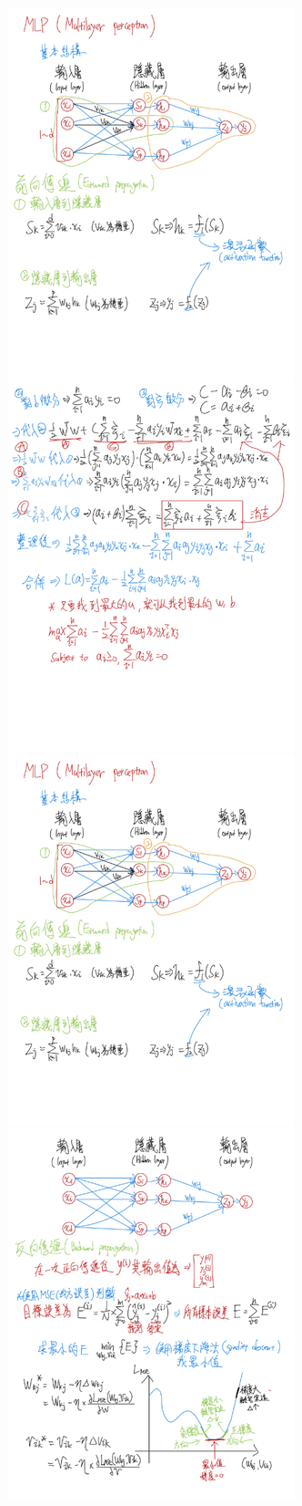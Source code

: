![P1](https://github.com/jerry930829/114-1-ML/blob/main/HW/HW1/ML_HW1_MLP_p1.jpg)
![P2](https://github.com/jerry930829/114-1-ML/blob/main/HW/HW1/ML_HW1_SVM_p2.jpg)
![P3](https://github.com/jerry930829/114-1-ML/blob/main/HW/HW1/ML_HW1_MLP_p1.jpg)
![P4](https://github.com/jerry930829/114-1-ML/blob/main/HW/HW1/ML_HW1_MLP_p2.jpg)
